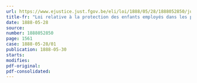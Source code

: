 ```yaml
---
url: https://www.ejustice.just.fgov.be/eli/loi/1888/05/28/1888052850/justel
title-fr: "Loi relative à la protection des enfants employés dans les profession ambulantes"
date: 1888-05-28
source:
number: 1888052850
page: 1561
case: 1888-05-28/01
publication: 1888-05-30
starts:
modifies:
pdf-original:
pdf-consolidated:
---
```


